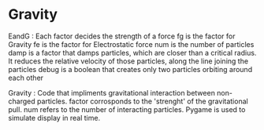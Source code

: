 Gravity
=======
EandG : 
Each factor decides the strength of a force
fg is the factor for Gravity
fe is the factor for Electrostatic force
num is the number of particles
damp is a factor that damps particles, which are closer than a critical radius. It reduces the relative velocity of those particles, along the line joining the particles
debug is a boolean that creates only two particles orbiting around each other

Gravity :
Code that impliments gravitational interaction between non-charged particles.
factor corrosponds to the 'strenght' of the gravitational pull.
num refers to the number of interacting particles.
Pygame is used to simulate display in real time.

